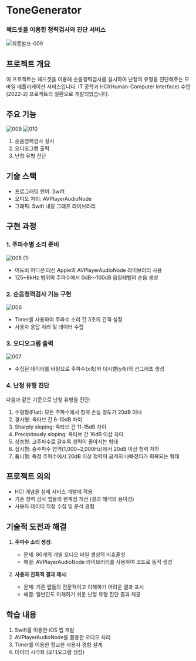 # ToneGenerator
### 헤드셋을 이용한 청력검사와 진단 서비스
![최종발표-009](https://github.com/user-attachments/assets/a195a781-3490-44f5-9f69-89dc7ecd48c1)

## 프로젝트 개요

이 프로젝트는 헤드셋을 이용해 순음청력검사를 실시하여 난청의 유형을 진단해주는 모바일 애플리케이션 서비스입니다. 
IT 공학과 HCI(Human-Computer Interface) 수업(2022-2) 프로젝트의 일환으로 개발되었습니다.


## 주요 기능
![009](https://github.com/user-attachments/assets/2c74455f-61b5-4808-b04a-5eefd04e98d8)
![010](https://github.com/user-attachments/assets/cbfa9737-eab9-48cc-9629-87e504061a3b)

1. 순음청력검사 실시
2. 오디오그램 출력
3. 난청 유형 진단

## 기술 스택

- 프로그래밍 언어: Swift
- 오디오 처리: AVPlayerAudioNode
- 그래픽: Swift 내장 그래프 라이브러리

## 구현 과정

### 1. 주파수별 소리 준비
![005 (1)](https://github.com/user-attachments/assets/c28609c9-45c6-406e-8094-871f941d6a42)

- 어도비 어디션 대신 Apple의 AVPlayerAudioNode 라이브러리 사용
- 125~8kHz 범위의 주파수에서 0dB～100dB 음압레벨의 순음 생성

### 2. 순음청력검사 기능 구현
![006](https://github.com/user-attachments/assets/709d12ce-6deb-423a-8004-eca2b5f5ae66)

- Timer를 사용하여 주파수 소리 간 3초의 간격 설정
- 사용자 응답 처리 및 데이터 수집

### 3. 오디오그램 출력
![007](https://github.com/user-attachments/assets/e3e642ee-f086-440f-a589-967cec568847)

- 수집된 데이터를 바탕으로 주파수(x축)와 데시벨(y축)의 선그래프 생성

### 4. 난청 유형 진단

다음과 같은 기준으로 난청 유형을 진단:

1. 수평형(Flat): 모든 주파수에서 청력 손실 정도가 20dB 이내
2. 경사형: 옥타브 간 6-10dB 차이
3. Sharply sloping: 옥타브 간 11-15dB 차이
4. Precipitously sloping: 옥타브 간 16dB 이상 차이
5. 상승형: 고주파수로 갈수록 청력이 좋아지는 형태
6. 접시형: 중주파수 영역(1,000~2,000Hz)에서 20dB 이상 청력 저하
7. 톱니형: 특정 주파수에서 20dB 이상 청력이 급격히 나빠졌다가 회복되는 형태

## 프로젝트 의의

- HCI 개념을 실제 서비스 개발에 적용
- 기존 청력 검사 앱들의 한계점 개선 (결과 해석의 용이성)
- 사용자 데이터 직접 수집 및 분석 경험

## 기술적 도전과 해결

1. **주파수 소리 생성**: 
   - 문제: 80개의 개별 오디오 파일 생성의 비효율성
   - 해결: AVPlayerAudioNode 라이브러리를 사용하여 코드로 동적 생성

2. **사용자 친화적 결과 제시**: 
   - 문제: 기존 앱들의 전문적이고 이해하기 어려운 결과 표시
   - 해결: 일반인도 이해하기 쉬운 난청 유형 진단 결과 제공

## 학습 내용

1. Swift를 이용한 iOS 앱 개발
2. AVPlayerAudioNode를 활용한 오디오 처리
3. Timer를 이용한 정교한 사용자 경험 설계
4. 데이터 시각화 (오디오그램 생성)
